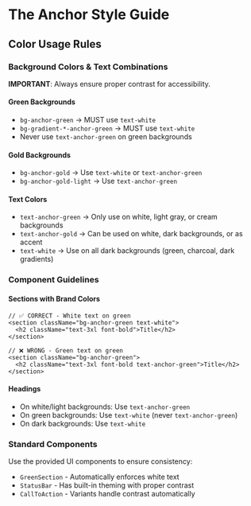 # The Anchor Style Guide

## Color Usage Rules

### Background Colors & Text Combinations

**IMPORTANT**: Always ensure proper contrast for accessibility.

#### Green Backgrounds
- `bg-anchor-green` → MUST use `text-white`
- `bg-gradient-*-anchor-green` → MUST use `text-white`
- Never use `text-anchor-green` on green backgrounds

#### Gold Backgrounds
- `bg-anchor-gold` → Use `text-white` or `text-anchor-green`
- `bg-anchor-gold-light` → Use `text-anchor-green`

#### Text Colors
- `text-anchor-green` → Only use on white, light gray, or cream backgrounds
- `text-anchor-gold` → Can be used on white, dark backgrounds, or as accent
- `text-white` → Use on all dark backgrounds (green, charcoal, dark gradients)

### Component Guidelines

#### Sections with Brand Colors
```tsx
// ✅ CORRECT - White text on green
<section className="bg-anchor-green text-white">
  <h2 className="text-3xl font-bold">Title</h2>
</section>

// ❌ WRONG - Green text on green
<section className="bg-anchor-green">
  <h2 className="text-3xl font-bold text-anchor-green">Title</h2>
</section>
```

#### Headings
- On white/light backgrounds: Use `text-anchor-green`
- On green backgrounds: Use `text-white` (never `text-anchor-green`)
- On dark backgrounds: Use `text-white`

### Standard Components

Use the provided UI components to ensure consistency:
- `GreenSection` - Automatically enforces white text
- `StatusBar` - Has built-in theming with proper contrast
- `CallToAction` - Variants handle contrast automatically